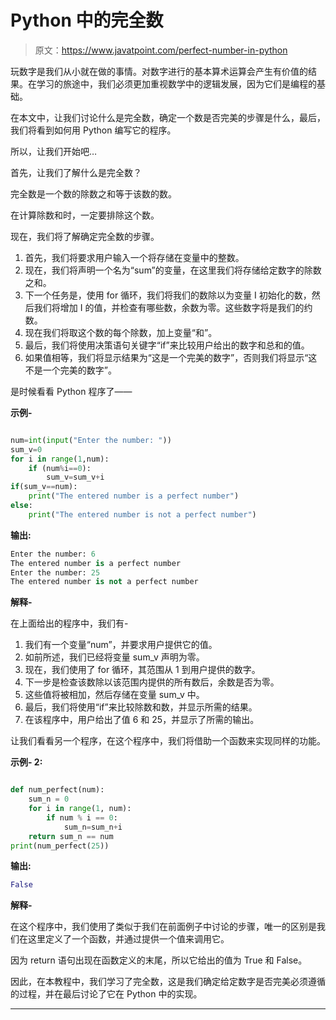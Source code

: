 # Python 中的完全数

> 原文：<https://www.javatpoint.com/perfect-number-in-python>

玩数字是我们从小就在做的事情。对数字进行的基本算术运算会产生有价值的结果。在学习的旅途中，我们必须更加重视数学中的逻辑发展，因为它们是编程的基础。

在本文中，让我们讨论什么是完全数，确定一个数是否完美的步骤是什么，最后，我们将看到如何用 Python 编写它的程序。

所以，让我们开始吧…

首先，让我们了解什么是完全数？

完全数是一个数的除数之和等于该数的数。

在计算除数和时，一定要排除这个数。

现在，我们将了解确定完全数的步骤。

1.  首先，我们将要求用户输入一个将存储在变量中的整数。
2.  现在，我们将声明一个名为“sum”的变量，在这里我们将存储给定数字的除数之和。
3.  下一个任务是，使用 for 循环，我们将我们的数除以为变量 I 初始化的数，然后我们将增加 I 的值，并检查有哪些数，余数为零。这些数字将是我们的约数。
4.  现在我们将取这个数的每个除数，加上变量“和”。
5.  最后，我们将使用决策语句关键字“if”来比较用户给出的数字和总和的值。
6.  如果值相等，我们将显示结果为“这是一个完美的数字”，否则我们将显示“这不是一个完美的数字”。

是时候看看 Python 程序了——

**示例-**

```py

num=int(input("Enter the number: "))
sum_v=0
for i in range(1,num):
    if (num%i==0):
        sum_v=sum_v+i
if(sum_v==num):
    print("The entered number is a perfect number")
else:
    print("The entered number is not a perfect number")

```

**输出:**

```py
Enter the number: 6
The entered number is a perfect number
Enter the number: 25
The entered number is not a perfect number

```

**解释-**

在上面给出的程序中，我们有-

1.  我们有一个变量“num”，并要求用户提供它的值。
2.  如前所述，我们已经将变量 sum_v 声明为零。
3.  现在，我们使用了 for 循环，其范围从 1 到用户提供的数字。
4.  下一步是检查该数除以该范围内提供的所有数后，余数是否为零。
5.  这些值将被相加，然后存储在变量 sum_v 中。
6.  最后，我们将使用“if”来比较除数和数，并显示所需的结果。
7.  在该程序中，用户给出了值 6 和 25，并显示了所需的输出。

让我们看看另一个程序，在这个程序中，我们将借助一个函数来实现同样的功能。

**示例- 2:**

```py

def num_perfect(num):
    sum_n = 0
    for i in range(1, num):
        if num % i == 0:
            sum_n=sum_n+i
    return sum_n == num
print(num_perfect(25))

```

**输出:**

```py
False

```

**解释-**

在这个程序中，我们使用了类似于我们在前面例子中讨论的步骤，唯一的区别是我们在这里定义了一个函数，并通过提供一个值来调用它。

因为 return 语句出现在函数定义的末尾，所以它给出的值为 True 和 False。

因此，在本教程中，我们学习了完全数，这是我们确定给定数字是否完美必须遵循的过程，并在最后讨论了它在 Python 中的实现。

* * *
